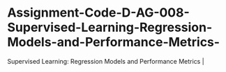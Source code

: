 # Assignment-Code-D-AG-008-Supervised-Learning-Regression-Models-and-Performance-Metrics-
Supervised Learning: Regression  Models and Performance Metrics | 
